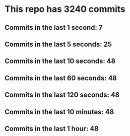 # This repo has 3240 commits

## Commits in the last 1 second: 7
## Commits in the last 5 seconds: 25
## Commits in the last 10 seconds: 48
## Commits in the last 60 seconds: 48
## Commits in the last 120 seconds: 48
## Commits in the last 10 minutes: 48
## Commits in the last 1 hour: 48
